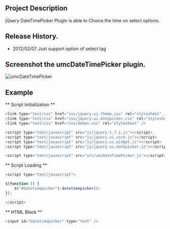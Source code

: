 ## Project Description

jQuery DateTimePicker Plugin is able to Choice the time on select options.

## Release History.

- 2012/02/07 Just support option of select tag

## Screenshot the umcDateTimePicker plugin.

![umcDateTimePicker](http://cfile30.uf.tistory.com/image/1476893F4F37A43D2B3866)

## Example

** Script Initialization **
```js
<link type="text/css" href="css/jquery.ui.theme.css" rel="stylesheet" />
<link type="text/css" href="css/jquery.ui.datepicker.css" rel="stylesheet" />
<link type="text/css" href="css/demos.css" rel="stylesheet" />

<script type="text/javascript" src="js/jquery-1.7.1.js"></script>
<script type="text/javascript" src="js/jquery.ui.core.js"></script>
<script type="text/javascript" src="js/jquery.ui.widget.js"></script>
<script type="text/javascript" src="js/jquery.ui.datepicker.js"></script>

<script type="text/javascript" src="src/umcDateTimePicker.js"></script>
```

** Script Loading **
```js
<script type="text/javascript">

$(function () {
    $("#datetimepicker").datetimepicker();
});

</script>
```

** HTML Block **
```js
<input id="datetimepicker" type="text" />
```